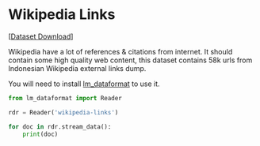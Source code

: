 # Wikipedia Links

[[Dataset Download](https://storage.depia.wiki/wikipedia-links.tar.zst)]

Wikipedia have a lot of references & citations from internet. It should contain some high quality web content, this dataset contains 58k urls from Indonesian Wikipedia external links dump.

You will need to install [lm_dataformat](https://pypi.org/project/lm-dataformat/) to use it.

```python
from lm_dataformat import Reader

rdr = Reader('wikipedia-links')

for doc in rdr.stream_data():
    print(doc)
```
